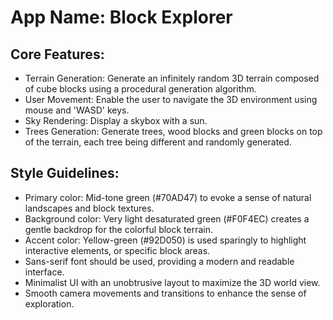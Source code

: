 # **App Name**: Block Explorer

## Core Features:

- Terrain Generation: Generate an infinitely random 3D terrain composed of cube blocks using a procedural generation algorithm.
- User Movement: Enable the user to navigate the 3D environment using mouse and 'WASD' keys.
- Sky Rendering: Display a skybox with a sun.
- Trees Generation: Generate trees, wood blocks and green blocks on top of the terrain, each tree being different and randomly generated.

## Style Guidelines:

- Primary color: Mid-tone green (#70AD47) to evoke a sense of natural landscapes and block textures.
- Background color: Very light desaturated green (#F0F4EC) creates a gentle backdrop for the colorful block terrain.
- Accent color: Yellow-green (#92D050) is used sparingly to highlight interactive elements, or specific block areas.
- Sans-serif font should be used, providing a modern and readable interface.
- Minimalist UI with an unobtrusive layout to maximize the 3D world view.
- Smooth camera movements and transitions to enhance the sense of exploration.
